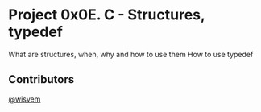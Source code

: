 # Project 0x0E. C - Structures, typedef
What are structures, when, why and how to use them
How to use typedef
## Contributors
[@wisvem](https://github.com/wisvem)
